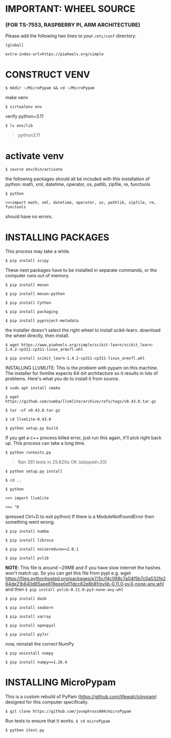 # IMPORTANT: WHEEL SOURCE 
### (FOR TS-7553, RASPBERRY PI, ARM ARCHITECTURE)
Please add the following two lines to your `/etc/conf` directory:

`[global]`

`extra-index-url=https://piwheels.org/simple`

# CONSTRUCT VENV
`$ mkdir ~/MicroPypam && cd ~/MicroPypam`

make venv

`$ virtualenv env`

verify python=3.11

`$ ls env/lib`
> python3.11

# activate venv
`$ source env/bin/activate`

the following packages should all be included with this installation of python:
math, xml, datetime, operator, os, patlib, zipfile, re, functools

`$ python`

`>>>import math, xml, datetime, operator, os, pathlib, zipfile, re, functools`

should have no errors.

#  INSTALLING PACKAGES

This process may take a while.

`$ pip install scipy`

These next packages have to be installed in separate commands, or the computer runs out of memory.

`$ pip install meson`

`$ pip install meson-python`

`$ pip install Cython`

`$ pip install packaging`

`$ pip install pyproject-metadata`

the installer doesn't select the right wheel to install scikit-learn. download the wheel directly, then install. 

`$ wget https://www.piwheels.org/simple/scikit-learn/scikit_learn-1.4.2-cp311-cp311-linux_armv7l.whl`

`$ pip install scikit_learn-1.4.2-cp311-cp311-linux_armv7l.whl`

INSTALLING LLVMLITE: This is the *problem* with pypam on this machine. The installer for llvmlite expects 64-bit architecture so it results in lots of problems. Here's what you do to install it from source.

`$ sudo apt install cmake`

`$ wget https://github.com/numba/llvmlite/archive/refs/tags/v0.43.0.tar.gz`

`$ tar -xf v0.43.0.tar.gz`

`$ cd llvmlite-0.43.0`

`$ python setup.py build`

If you get a c++ process killed error, just run this again, it'll pick right back up. This process can take a long time.

`$ python runtests.py`

>Ran 381 tests in 25.620s
>OK (skipped=20)

`$ python setup.py install`

`$ cd ..`

`$ python`

`>>> import llvmlite`

`>>> ^D `

(pressed Ctrl+D to exit python)
If there is a ModuleNotFoundError then something went wrong.

`$ pip install numba`

`$ pip install librosa`

`$ pip install noisereduce==2.0.1`

`$ pip install pvlib`
 
__NOTE__: This file is around ~29MB and if you have slow internet the hashes
won't match up. So you can get this file from pypl e.g. 
wget https://files.pythonhosted.org/packages/e7/5c/f4c088c7a04f5b7c0a532fe264de21b840d65aee619eee0d11dcc62e8b8f/pvlib-0.11.0-py3-none-any.whl 
and then `$ pip install pvlib-0.11.0-py3-none-any.whl`

`$ pip install dask`

`$ pip install seaborn`

`$ pip install xarray`

`$ pip install openpyxl`

`$ pip install py7zr`

now, reinstall the correct NumPy

`$ pip uninstall numpy`

`$ pip install numpy==1.26.4`

# INSTALLING MicroPypam

This is a custom rebuild of PyPam (https://github.com/lifewatch/pypam) designed for this computer specifically.

`$ git clone https://github.com/josephross004/microPypam`

Run tests to ensure that it works.
`$ cd microPypam`

`$ python itest.py`
